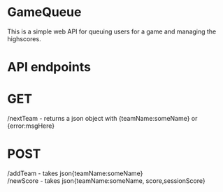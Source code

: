 # GameQueue
This is a simple web API for queuing users for a game and managing the highscores.
# API endpoints
# GET
/nextTeam - returns a json object with {teamName:someName} or {error:msgHere}

# POST
/addTeam - takes json{teamName:someName} <br/>
/newScore - takes json{teamName:someName, score,sessionScore}


